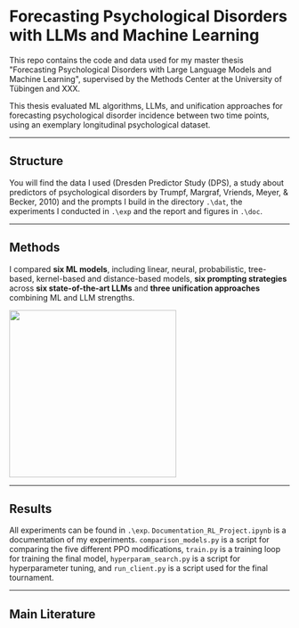 # Forecasting Psychological Disorders with LLMs and Machine Learning

This repo contains the code and data used for my master thesis "Forecasting Psychological Disorders with Large Language Models and Machine Learning", supervised by the Methods Center at the University of Tübingen and XXX.

This thesis evaluated ML algorithms, LLMs, and unification approaches for forecasting psychological disorder incidence between two time points, using an exemplary longitudinal psychological dataset.

---

## Structure

You will find the data I used (Dresden Predictor Study (DPS), a study about predictors of psychological disorders by Trumpf, Margraf, Vriends, Meyer, & Becker, 2010) and the prompts I build in the directory `.\dat`, the experiments I conducted in `.\exp` and the report and figures in `.\doc`.

---

## Methods

I compared **six ML models**, including linear, neural, probabilistic, tree-based, kernel-based and distance-based models, **six prompting strategies** across **six state-of-the-art LLMs** and **three unification approaches** combining ML and LLM strengths.


<p align>
  <img src = "doc/fig/00_methods/table_methods.png" height = "300">
</p>

---

## Results

All experiments can be found in `.\exp`. `Documentation_RL_Project.ipynb` is a documentation of my experiments. `comparison_models.py` is a script for comparing the five different PPO modifications, `train.py` is a training loop for training the final model, `hyperparam_search.py` is a script for hyperparameter tuning, and `run_client.py` is a script used for the final tournament.


---

## Main Literature
